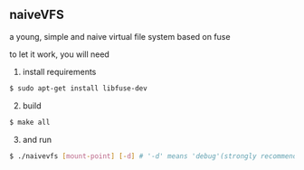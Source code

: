 ## naiveVFS

a young, simple and naive virtual file system based on fuse

to let it work, you will need

1. install requirements
```bash
$ sudo apt-get install libfuse-dev
```

2. build
```bash
$ make all
```

3. and run
```bash
$ ./naivevfs [mount-point] [-d] # '-d' means 'debug'(strongly recommended)
```
